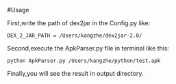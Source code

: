 #Usage

First,write the path of dex2jar in the Config.py like:

```
DEX_2_JAR_PATH = /Users/kangzhe/dex2jar-2.0/
```

Second,execute the ApkParser.py file in terminal like this:

```
python ApkParser.py /Users/kangzhe/python/test.apk
```

Finally,you will see the result in output directory.



